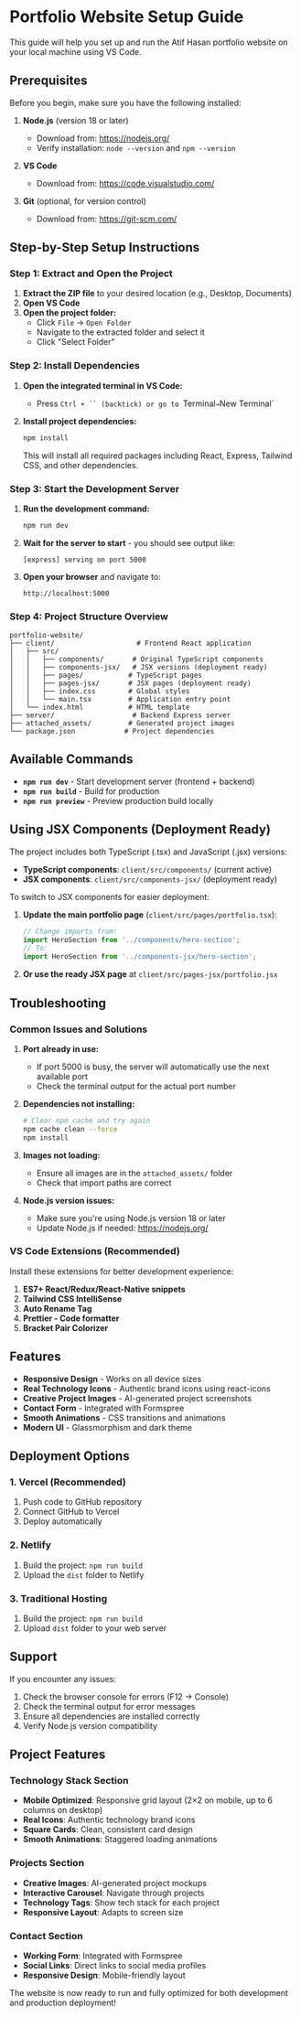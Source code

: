 # Portfolio Website Setup Guide

This guide will help you set up and run the Atif Hasan portfolio website on your local machine using VS Code.

## Prerequisites

Before you begin, make sure you have the following installed:

1. **Node.js** (version 18 or later)
   - Download from: https://nodejs.org/
   - Verify installation: `node --version` and `npm --version`

2. **VS Code**
   - Download from: https://code.visualstudio.com/

3. **Git** (optional, for version control)
   - Download from: https://git-scm.com/

## Step-by-Step Setup Instructions

### Step 1: Extract and Open the Project

1. **Extract the ZIP file** to your desired location (e.g., Desktop, Documents)
2. **Open VS Code**
3. **Open the project folder:**
   - Click `File` → `Open Folder`
   - Navigate to the extracted folder and select it
   - Click "Select Folder"

### Step 2: Install Dependencies

1. **Open the integrated terminal in VS Code:**
   - Press `Ctrl + `` (backtick) or go to `Terminal` → `New Terminal`

2. **Install project dependencies:**
   ```bash
   npm install
   ```
   
   This will install all required packages including React, Express, Tailwind CSS, and other dependencies.

### Step 3: Start the Development Server

1. **Run the development command:**
   ```bash
   npm run dev
   ```

2. **Wait for the server to start** - you should see output like:
   ```
   [express] serving on port 5000
   ```

3. **Open your browser** and navigate to:
   ```
   http://localhost:5000
   ```

### Step 4: Project Structure Overview

```
portfolio-website/
├── client/                    # Frontend React application
│   ├── src/
│   │   ├── components/       # Original TypeScript components
│   │   ├── components-jsx/   # JSX versions (deployment ready)
│   │   ├── pages/           # TypeScript pages
│   │   ├── pages-jsx/       # JSX pages (deployment ready)
│   │   ├── index.css        # Global styles
│   │   └── main.tsx         # Application entry point
│   └── index.html           # HTML template
├── server/                   # Backend Express server
├── attached_assets/         # Generated project images
└── package.json            # Project dependencies
```

## Available Commands

- **`npm run dev`** - Start development server (frontend + backend)
- **`npm run build`** - Build for production
- **`npm run preview`** - Preview production build locally

## Using JSX Components (Deployment Ready)

The project includes both TypeScript (.tsx) and JavaScript (.jsx) versions:

- **TypeScript components**: `client/src/components/` (current active)
- **JSX components**: `client/src/components-jsx/` (deployment ready)

To switch to JSX components for easier deployment:

1. **Update the main portfolio page** (`client/src/pages/portfolio.tsx`):
   ```jsx
   // Change imports from:
   import HeroSection from '../components/hero-section';
   // To:
   import HeroSection from '../components-jsx/hero-section';
   ```

2. **Or use the ready JSX page** at `client/src/pages-jsx/portfolio.jsx`

## Troubleshooting

### Common Issues and Solutions

1. **Port already in use:**
   - If port 5000 is busy, the server will automatically use the next available port
   - Check the terminal output for the actual port number

2. **Dependencies not installing:**
   ```bash
   # Clear npm cache and try again
   npm cache clean --force
   npm install
   ```

3. **Images not loading:**
   - Ensure all images are in the `attached_assets/` folder
   - Check that import paths are correct

4. **Node.js version issues:**
   - Make sure you're using Node.js version 18 or later
   - Update Node.js if needed: https://nodejs.org/

### VS Code Extensions (Recommended)

Install these extensions for better development experience:

1. **ES7+ React/Redux/React-Native snippets**
2. **Tailwind CSS IntelliSense**
3. **Auto Rename Tag**
4. **Prettier - Code formatter**
5. **Bracket Pair Colorizer**

## Features

- **Responsive Design** - Works on all device sizes
- **Real Technology Icons** - Authentic brand icons using react-icons
- **Creative Project Images** - AI-generated project screenshots
- **Contact Form** - Integrated with Formspree
- **Smooth Animations** - CSS transitions and animations
- **Modern UI** - Glassmorphism and dark theme

## Deployment Options

### 1. Vercel (Recommended)
1. Push code to GitHub repository
2. Connect GitHub to Vercel
3. Deploy automatically

### 2. Netlify
1. Build the project: `npm run build`
2. Upload the `dist` folder to Netlify

### 3. Traditional Hosting
1. Build the project: `npm run build`
2. Upload `dist` folder to your web server

## Support

If you encounter any issues:

1. Check the browser console for errors (F12 → Console)
2. Check the terminal output for error messages
3. Ensure all dependencies are installed correctly
4. Verify Node.js version compatibility

## Project Features

### Technology Stack Section
- **Mobile Optimized**: Responsive grid layout (2×2 on mobile, up to 6 columns on desktop)
- **Real Icons**: Authentic technology brand icons
- **Square Cards**: Clean, consistent card design
- **Smooth Animations**: Staggered loading animations

### Projects Section
- **Creative Images**: AI-generated project mockups
- **Interactive Carousel**: Navigate through projects
- **Technology Tags**: Show tech stack for each project
- **Responsive Layout**: Adapts to screen size

### Contact Section
- **Working Form**: Integrated with Formspree
- **Social Links**: Direct links to social media profiles
- **Responsive Design**: Mobile-friendly layout

The website is now ready to run and fully optimized for both development and production deployment!